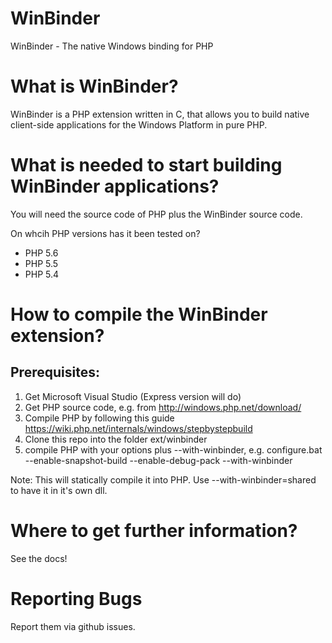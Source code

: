 WinBinder
=========

WinBinder - The native Windows binding for PHP

What is WinBinder?
==================

WinBinder is a PHP extension written in C, that allows you to build native 
client-side applications for the Windows Platform in pure PHP.

What is needed to start building WinBinder applications?
========================================================

You will need the source code of PHP plus the WinBinder source code.

On whcih PHP versions has it been tested on?
  - PHP 5.6
  - PHP 5.5 
  - PHP 5.4

How to compile the WinBinder extension?
=======================================

Prerequisites:
--------------
  1. Get Microsoft Visual Studio (Express version will do)
  2. Get PHP source code, e.g. from http://windows.php.net/download/
  3. Compile PHP by following this guide https://wiki.php.net/internals/windows/stepbystepbuild
  4. Clone this repo into the folder ext/winbinder
  5. compile PHP with your options plus --with-winbinder, e.g. configure.bat --enable-snapshot-build --enable-debug-pack --with-winbinder

  Note: This will statically compile it into PHP. Use --with-winbinder=shared to have it in it's own dll.

Where to get further information?
=================================

See the docs!

Reporting Bugs
========================

Report them via github issues.
